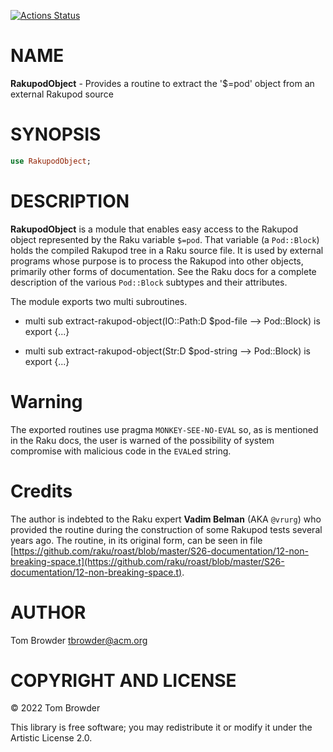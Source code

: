 [![Actions Status](https://github.com/tbrowder/RakupodObject/actions/workflows/test.yml/badge.svg)](https://github.com/tbrowder/RakupodObject/actions)

NAME
====

**RakupodObject** - Provides a routine to extract the '$=pod' object from an external Rakupod source

SYNOPSIS
========

```raku
use RakupodObject;
```

DESCRIPTION
===========

**RakupodObject** is a module that enables easy access to the Rakupod object represented by the Raku variable `$=pod`. That variable (a `Pod::Block`) holds the compiled Rakupod tree in a Raku source file. It is used by external programs whose purpose is to process the Rakupod into other objects, primarily other forms of documentation. See the Raku docs for a complete description of the various `Pod::Block` subtypes and their attributes.

The module exports two multi subroutines.

  * multi sub extract-rakupod-object(IO::Path:D $pod-file --> Pod::Block) is export {...}

  * multi sub extract-rakupod-object(Str:D $pod-string --> Pod::Block) is export {...}

Warning
=======

The exported routines use pragma `MONKEY-SEE-NO-EVAL` so, as is mentioned in the Raku docs, the user is warned of the possibility of system compromise with malicious code in the `EVAL`ed string.

Credits
=======

The author is indebted to the Raku expert **Vadim Belman** (AKA `@vrurg`) who provided the routine during the construction of some Rakupod tests several years ago. The routine, in its original form, can be seen in file [https://github.com/raku/roast/blob/master/S26-documentation/12-non-breaking-space.t](https://github.com/raku/roast/blob/master/S26-documentation/12-non-breaking-space.t).

AUTHOR
======

Tom Browder <tbrowder@acm.org>

COPYRIGHT AND LICENSE
=====================

© 2022 Tom Browder

This library is free software; you may redistribute it or modify it under the Artistic License 2.0.

